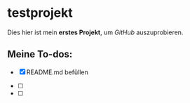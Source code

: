 # testprojekt

Dies hier ist mein **erstes Projekt**, um *GitHub* auszuprobieren.

## Meine To-dos:
-[x] README.md befüllen
-[ ]

-[ ]
